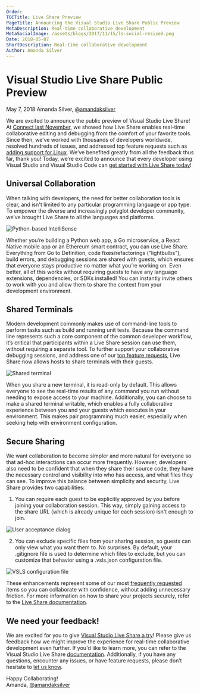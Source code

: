 ```yaml
---
Order:
TOCTitle: Live Share Preview
PageTitle: Announcing the Visual Studio Live Share Public Preview
MetaDescription: Real-time collaborative development
MetaSocialImage: /assets/blogs/2017/11/15/ls-social-resized.png
Date: 2018-05-07
ShortDescription: Real-time collaborative development
Author: Amanda Silver
---
```


# Visual Studio Live Share Public Preview

May 7, 2018 Amanda Silver, [@amandaksilver](https://twitter.com/amandaksilver)

We are excited to announce the public preview of Visual Studio Live Share! At
[Connect last November](https://code.visualstudio.com/blogs/2017/11/15/live-share),
we showed how Live Share enables real-time collaborative editing and debugging
from the comfort of your favorite tools. Since then, we’ve worked with thousands
of developers worldwide, resolved hundreds of issues, and addressed top feature
requests such as
[adding support for Linux](https://github.com/MicrosoftDocs/live-share/issues/24).
We’ve benefited greatly from all the feedback thus far, thank you! Today, we’re
excited to announce that every developer using Visual Studio and Visual Studio
Code can [get started with Live Share today](https://aka.ms/vsls)!

## Universal Collaboration

When talking with developers, the need for better collaboration tools is clear,
and isn't limited to any particular programming language or app type. To empower
the diverse and increasingly polyglot developer community, we’ve brought Live
Share to all the languages and platforms.

![Python-based IntelliSense](lsp.png)

Whether you’re building a Python web app, a Go microservice, a React Native
mobile app or an Ethereum smart contract, you can use Live Share. Everything
from Go to Definition, code fixes/refactorings ("lightbulbs"), build errors, and
debugging sessions are shared with guests, which ensures that everyone stays
productive no matter what you’re working on. Even better, all of this works
without requiring guests to have any language extensions, dependencies, or SDKs
installed! You can instantly invite others to work with you and allow them to
share the context from your development environment.

## Shared Terminals

Modern development commonly makes use of command-line tools to perform tasks
such as build and running unit tests. Because the command line represents such a
core component of the common developer workflow, it’s critical that participants
within a Live Share session can use them, without requiring a separate tool. To
further support your collaborative debugging sessions, and address one of our
[top feature requests](https://github.com/MicrosoftDocs/live-share/issues/41),
Live Share now allows hosts to share terminals with their guests.

![Shared terminal](shared-terminal.png)

When you share a new terminal, it is read-only by default. This allows everyone
to see the real-time results of any command you run without needing to expose
access to your machine. Additionally, you can choose to make a shared terminal
writable, which enables a fully collaborative experience between you and your
guests which executes in your environment. This makes pair programming much
easier, especially when seeking help with environment configuration.

## Secure Sharing

We want collaboration to become simpler and more natural for everyone so that
ad-hoc interactions can occur more frequently. However, developers also need to
be confident that when they share their source code, they have the necessary
control and visibility into who has access, and what files they can see. To
improve this balance between simplicity and security, Live Share provides two
capabilities:

1. You can require each guest to be explicitly approved by you before joining
   your collaboration session. This way, simply gaining access to the share URL
   (which is already unique for each session) isn't enough to join.

![User acceptance dialog](user-accept.png)

2. You can exclude specific files from your sharing session, so guests can only
   view what you want them to. No surprises. By default, your .gitignore file is
   used to determine which files to exclude, but you can customize that behavior
   using a .vsls.json configuration file.

![VSLS configuration file](vsls.json.png)

These enhancements represent some of our most
[frequently requested](https://github.com/MicrosoftDocs/live-share/issues/52)
items so you can collaborate with confidence, without adding unnecessary
friction. For more information on how to share your projects securely, refer to
the
[Live Share documentation](https://learn.microsoft.com/visualstudio/liveshare/reference/security).

## We need your feedback!

We are excited for you to give
[Visual Studio Live Share a try](https://aka.ms/vsls)! Please give us feedback
how we might improve the experience for real-time collaborative development even
further. If you'd like to learn more, you can refer to the Visual Studio Live
Share [documentation](https://aka.ms/vsls-docs). Additionally, if you have any
questions, encounter any issues, or have feature requests, please don’t hesitate
to [let us know](https://github.com/microsoft/live-share).

Happy Collaborating!<br /> Amanda,
[@amandaksilver](https://twitter.com/amandaksilver)
